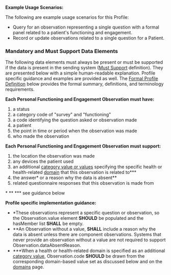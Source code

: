 **Example Usage Scenarios:**

The following are example usage scenarios for this Profile:
* Query for an observation representing a single question with a formal panel related to a patient's functioning and engagement.
* Record or update observations related to a single question for a Patient.

### Mandatory and Must Support Data Elements

The following data elements must always be present or must be supported if the data is present in the sending system ([Must Support](formal_specification.html#must-support) definition). They are presented below with a simple human-readable explanation.  Profile specific guidance and examples are provided as well.  The [Formal Profile Definition](#profile) below provides the formal summary, definitions, and terminology requirements.

**Each Personal Functioning and Engagement Observation must have:**

1. a status
1. a category code of "survey" and "functioning"
1. a code identifying the question asked or observation made
1. a patient
1. the point in time or period when the observation was made
1. who made the observation

**Each Personal Functioning and Engagement Observation must support:**

1. the location the observation was made
1. any devices the patient used
1. an additional [category value or values](ValueSet-pfe-category-vs.html) specifying the specific health or health-related [domain](domains.html) that this observation is related to***
1. the answer\* or a reason why the data is absent\*\*
1. related questionnaire responses that this observation is made from

\* \*\* \*\*\* see guidance below

**Profile specific implementation guidance:**

* \*These observations represent a specific question or observation, so the Observation.value element **SHOULD** be populated and the hasMember list **SHALL** be empty.
* \*\*An Observation without a value, **SHALL** include a reason why the data is absent unless there are component observations. Systems that never provide an observation without a value are not required to support Observation.dataAbsentReason.
* \*\*\*When a health or health-related domain is specified as an additional [category value](ValueSet-pfe-category-vs.html), Observation.code **SHOULD** be drawn from the corresponding domain-based value set as discussed below and on the [domains](domains.html) page.


